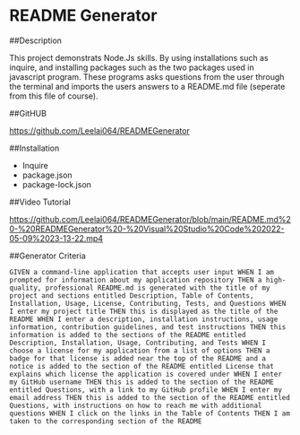 # README Generator

##Description

This project demonstrats Node.Js skills. By using installations such as inquire, and installing packages such as the two packages used in javascript program. These programs asks questions from the user through the terminal and imports the users answers to a README.md file (seperate from this file of course).


##GitHUB

https://github.com/Leelai064/READMEGenerator

##Installation

* Inquire
* package.json
* package-lock.json

##Video Tutorial

https://github.com/Leelai064/READMEGenerator/blob/main/README.md%20-%20READMEGenerator%20-%20Visual%20Studio%20Code%202022-05-09%2023-13-22.mp4

##Generator Criteria

``
GIVEN a command-line application that accepts user input
WHEN I am prompted for information about my application repository
THEN a high-quality, professional README.md is generated with the title of my project and sections entitled Description, Table of Contents, Installation, Usage, License, Contributing, Tests, and Questions
WHEN I enter my project title
THEN this is displayed as the title of the README
WHEN I enter a description, installation instructions, usage information, contribution guidelines, and test instructions
THEN this information is added to the sections of the README entitled Description, Installation, Usage, Contributing, and Tests
WHEN I choose a license for my application from a list of options
THEN a badge for that license is added near the top of the README and a notice is added to the section of the README entitled License that explains which license the application is covered under
WHEN I enter my GitHub username
THEN this is added to the section of the README entitled Questions, with a link to my GitHub profile
WHEN I enter my email address
THEN this is added to the section of the README entitled Questions, with instructions on how to reach me with additional questions
WHEN I click on the links in the Table of Contents
THEN I am taken to the corresponding section of the README
``

